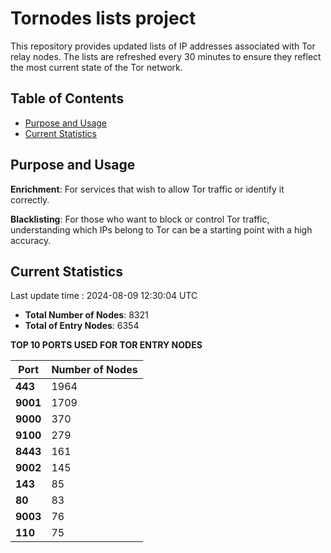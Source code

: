 # Tornodes lists project

This repository provides updated lists of IP addresses associated with Tor relay nodes. The lists are refreshed every 30 minutes to ensure they reflect the most current state of the Tor network.

## Table of Contents

- [Purpose and Usage](#purpose-and-usage)
- [Current Statistics](#current-statistics)


## Purpose and Usage

**Enrichment**: For services that wish to allow Tor traffic or identify it correctly.

**Blacklisting**: For those who want to block or control Tor traffic, understanding which IPs belong to Tor can be a starting point with a high accuracy.

## Current Statistics

Last update time : 2024-08-09 12:30:04 UTC

- **Total Number of Nodes**: 8321
- **Total of Entry Nodes**: 6354

**TOP 10 PORTS USED FOR TOR ENTRY NODES**

| **Port** | **Number of Nodes** |
|------|-----------------|
| **443**   | 1964  |
| **9001**   | 1709  |
| **9000**   | 370  |
| **9100**   | 279  |
| **8443**   | 161  |
| **9002**   | 145  |
| **143**   | 85  |
| **80**   | 83  |
| **9003**   | 76  |
| **110**   | 75  |

